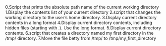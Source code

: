 0.Script that prints the absolute path name of the current working directory
1.Display the contents list of your current directory
2.script that changes the working directory to the user’s home directory.
3.Display current directory contents in a long format
4.Display current directory contents, including hidden files (starting with .). Use the long format.
5.Display current directory contents.
6.script that creates a directory named my first directory in the /tmp/ directory.
7.Move the file betty from /tmp/ to /tmp/my_first_directory
